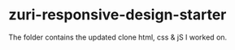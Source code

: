 # zuri-responsive-design-starter
The folder contains the updated clone html, css  & jS I worked on.
